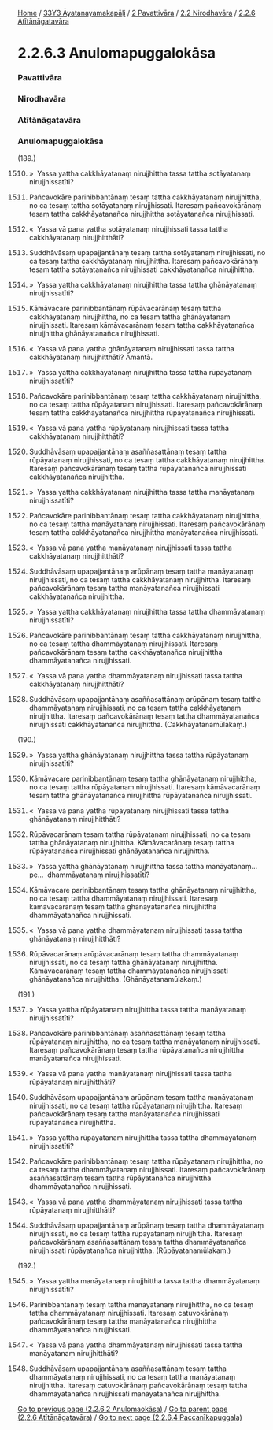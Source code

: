 
[Home](/) / [33Y3 Āyatanayamakapāḷi](/tipitaka/33Y3.md) / [2 Pavattivāra](/tipitaka/33Y3/2.md) / [2.2 Nirodhavāra](/tipitaka/33Y3/2/2.2.md) / [2.2.6 Atītānāgatavāra](/tipitaka/33Y3/2/2.2/2.2.6.md)

# 2.2.6.3 Anulomapuggalokāsa

### Pavattivāra

### Nirodhavāra

### Atītānāgatavāra

### Anulomapuggalokāsa

(189.)

1510. »  Yassa yattha cakkhāyatanaṃ nirujjhittha tassa tattha sotāyatanaṃ nirujjhissatīti?

1511. Pañcavokāre parinibbantānaṃ tesaṃ tattha cakkhāyatanaṃ nirujjhittha, no ca tesaṃ tattha sotāyatanaṃ nirujjhissati. Itaresaṃ pañcavokārānaṃ tesaṃ tattha cakkhāyatanañca nirujjhittha sotāyatanañca nirujjhissati.

1512. «  Yassa vā pana yattha sotāyatanaṃ nirujjhissati tassa tattha cakkhāyatanaṃ nirujjhitthāti?

1513. Suddhāvāsaṃ upapajjantānaṃ tesaṃ tattha sotāyatanaṃ nirujjhissati, no ca tesaṃ tattha cakkhāyatanaṃ nirujjhittha. Itaresaṃ pañcavokārānaṃ tesaṃ tattha sotāyatanañca nirujjhissati cakkhāyatanañca nirujjhittha.

1514. »  Yassa yattha cakkhāyatanaṃ nirujjhittha tassa tattha ghānāyatanaṃ nirujjhissatīti?

1515. Kāmāvacare parinibbantānaṃ rūpāvacarānaṃ tesaṃ tattha cakkhāyatanaṃ nirujjhittha, no ca tesaṃ tattha ghānāyatanaṃ nirujjhissati. Itaresaṃ kāmāvacarānaṃ tesaṃ tattha cakkhāyatanañca nirujjhittha ghānāyatanañca nirujjhissati.

1516. «  Yassa vā pana yattha ghānāyatanaṃ nirujjhissati tassa tattha cakkhāyatanaṃ nirujjhitthāti? Āmantā.

1517. »  Yassa yattha cakkhāyatanaṃ nirujjhittha tassa tattha rūpāyatanaṃ nirujjhissatīti?

1518. Pañcavokāre parinibbantānaṃ tesaṃ tattha cakkhāyatanaṃ nirujjhittha, no ca tesaṃ tattha rūpāyatanaṃ nirujjhissati. Itaresaṃ pañcavokārānaṃ tesaṃ tattha cakkhāyatanañca nirujjhittha rūpāyatanañca nirujjhissati.

1519. «  Yassa vā pana yattha rūpāyatanaṃ nirujjhissati tassa tattha cakkhāyatanaṃ nirujjhitthāti?

1520. Suddhāvāsaṃ upapajjantānaṃ asaññasattānaṃ tesaṃ tattha rūpāyatanaṃ nirujjhissati, no ca tesaṃ tattha cakkhāyatanaṃ nirujjhittha. Itaresaṃ pañcavokārānaṃ tesaṃ tattha rūpāyatanañca nirujjhissati cakkhāyatanañca nirujjhittha.

1521. »  Yassa yattha cakkhāyatanaṃ nirujjhittha tassa tattha manāyatanaṃ nirujjhissatīti?

1522. Pañcavokāre parinibbantānaṃ tesaṃ tattha cakkhāyatanaṃ nirujjhittha, no ca tesaṃ tattha manāyatanaṃ nirujjhissati. Itaresaṃ pañcavokārānaṃ tesaṃ tattha cakkhāyatanañca nirujjhittha manāyatanañca nirujjhissati.

1523. «  Yassa vā pana yattha manāyatanaṃ nirujjhissati tassa tattha cakkhāyatanaṃ nirujjhitthāti?

1524. Suddhāvāsaṃ upapajjantānaṃ arūpānaṃ tesaṃ tattha manāyatanaṃ nirujjhissati, no ca tesaṃ tattha cakkhāyatanaṃ nirujjhittha. Itaresaṃ pañcavokārānaṃ tesaṃ tattha manāyatanañca nirujjhissati cakkhāyatanañca nirujjhittha.

1525. »  Yassa yattha cakkhāyatanaṃ nirujjhittha tassa tattha dhammāyatanaṃ nirujjhissatīti?

1526. Pañcavokāre parinibbantānaṃ tesaṃ tattha cakkhāyatanaṃ nirujjhittha, no ca tesaṃ tattha dhammāyatanaṃ nirujjhissati. Itaresaṃ pañcavokārānaṃ tesaṃ tattha cakkhāyatanañca nirujjhittha dhammāyatanañca nirujjhissati.

1527. «  Yassa vā pana yattha dhammāyatanaṃ nirujjhissati tassa tattha cakkhāyatanaṃ nirujjhitthāti?

1528. Suddhāvāsaṃ upapajjantānaṃ asaññasattānaṃ arūpānaṃ tesaṃ tattha dhammāyatanaṃ nirujjhissati, no ca tesaṃ tattha cakkhāyatanaṃ nirujjhittha. Itaresaṃ pañcavokārānaṃ tesaṃ tattha dhammāyatanañca nirujjhissati cakkhāyatanañca nirujjhittha. (Cakkhāyatanamūlakaṃ.)

(190.)

1529. »  Yassa yattha ghānāyatanaṃ nirujjhittha tassa tattha rūpāyatanaṃ nirujjhissatīti?

1530. Kāmāvacare parinibbantānaṃ tesaṃ tattha ghānāyatanaṃ nirujjhittha, no ca tesaṃ tattha rūpāyatanaṃ nirujjhissati. Itaresaṃ kāmāvacarānaṃ tesaṃ tattha ghānāyatanañca nirujjhittha rūpāyatanañca nirujjhissati.

1531. «  Yassa vā pana yattha rūpāyatanaṃ nirujjhissati tassa tattha ghānāyatanaṃ nirujjhitthāti?

1532. Rūpāvacarānaṃ tesaṃ tattha rūpāyatanaṃ nirujjhissati, no ca tesaṃ tattha ghānāyatanaṃ nirujjhittha. Kāmāvacarānaṃ tesaṃ tattha rūpāyatanañca nirujjhissati ghānāyatanañca nirujjhittha.

1533. »  Yassa yattha ghānāyatanaṃ nirujjhittha tassa tattha manāyatanaṃ…pe…  dhammāyatanaṃ nirujjhissatīti?

1534. Kāmāvacare parinibbantānaṃ tesaṃ tattha ghānāyatanaṃ nirujjhittha, no ca tesaṃ tattha dhammāyatanaṃ nirujjhissati. Itaresaṃ kāmāvacarānaṃ tesaṃ tattha ghānāyatanañca nirujjhittha dhammāyatanañca nirujjhissati.

1535. «  Yassa vā pana yattha dhammāyatanaṃ nirujjhissati tassa tattha ghānāyatanaṃ nirujjhitthāti?

1536. Rūpāvacarānaṃ arūpāvacarānaṃ tesaṃ tattha dhammāyatanaṃ nirujjhissati, no ca tesaṃ tattha ghānāyatanaṃ nirujjhittha. Kāmāvacarānaṃ tesaṃ tattha dhammāyatanañca nirujjhissati ghānāyatanañca nirujjhittha. (Ghānāyatanamūlakaṃ.)

(191.)

1537. »  Yassa yattha rūpāyatanaṃ nirujjhittha tassa tattha manāyatanaṃ nirujjhissatīti?

1538. Pañcavokāre parinibbantānaṃ asaññasattānaṃ tesaṃ tattha rūpāyatanaṃ nirujjhittha, no ca tesaṃ tattha manāyatanaṃ nirujjhissati. Itaresaṃ pañcavokārānaṃ tesaṃ tattha rūpāyatanañca nirujjhittha manāyatanañca nirujjhissati.

1539. «  Yassa vā pana yattha manāyatanaṃ nirujjhissati tassa tattha rūpāyatanaṃ nirujjhitthāti?

1540. Suddhāvāsaṃ upapajjantānaṃ arūpānaṃ tesaṃ tattha manāyatanaṃ nirujjhissati, no ca tesaṃ tattha rūpāyatanaṃ nirujjhittha. Itaresaṃ pañcavokārānaṃ tesaṃ tattha manāyatanañca nirujjhissati rūpāyatanañca nirujjhittha.

1541. »  Yassa yattha rūpāyatanaṃ nirujjhittha tassa tattha dhammāyatanaṃ nirujjhissatīti?

1542. Pañcavokāre parinibbantānaṃ tesaṃ tattha rūpāyatanaṃ nirujjhittha, no ca tesaṃ tattha dhammāyatanaṃ nirujjhissati. Itaresaṃ pañcavokārānaṃ asaññasattānaṃ tesaṃ tattha rūpāyatanañca nirujjhittha dhammāyatanañca nirujjhissati.

1543. «  Yassa vā pana yattha dhammāyatanaṃ nirujjhissati tassa tattha rūpāyatanaṃ nirujjhitthāti?

1544. Suddhāvāsaṃ upapajjantānaṃ arūpānaṃ tesaṃ tattha dhammāyatanaṃ nirujjhissati, no ca tesaṃ tattha rūpāyatanaṃ nirujjhittha. Itaresaṃ pañcavokārānaṃ asaññasattānaṃ tesaṃ tattha dhammāyatanañca nirujjhissati rūpāyatanañca nirujjhittha. (Rūpāyatanamūlakaṃ.)

(192.)

1545. »  Yassa yattha manāyatanaṃ nirujjhittha tassa tattha dhammāyatanaṃ nirujjhissatīti?

1546. Parinibbantānaṃ tesaṃ tattha manāyatanaṃ nirujjhittha, no ca tesaṃ tattha dhammāyatanaṃ nirujjhissati. Itaresaṃ catuvokārānaṃ pañcavokārānaṃ tesaṃ tattha manāyatanañca nirujjhittha dhammāyatanañca nirujjhissati.

1547. «  Yassa vā pana yattha dhammāyatanaṃ nirujjhissati tassa tattha manāyatanaṃ nirujjhitthāti?

1548. Suddhāvāsaṃ upapajjantānaṃ asaññasattānaṃ tesaṃ tattha dhammāyatanaṃ nirujjhissati, no ca tesaṃ tattha manāyatanaṃ nirujjhittha. Itaresaṃ catuvokārānaṃ pañcavokārānaṃ tesaṃ tattha dhammāyatanañca nirujjhissati manāyatanañca nirujjhittha.

[Go to previous page (2.2.6.2 Anulomaokāsa)](/tipitaka/33Y3/2/2.2/2.2.6/2.2.6.2.md) / [Go to parent page (2.2.6 Atītānāgatavāra)](/tipitaka/33Y3/2/2.2/2.2.6.md) / [Go to next page (2.2.6.4 Paccanīkapuggala)](/tipitaka/33Y3/2/2.2/2.2.6/2.2.6.4.md)


